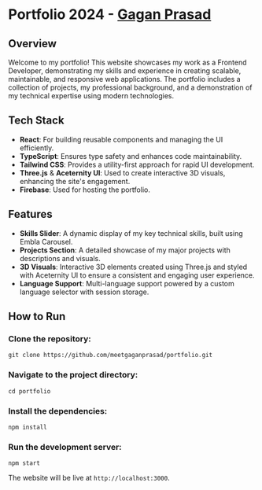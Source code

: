 # Portfolio 2024 - [Gagan Prasad](https://meetgaganprasad.web.app/)

## Overview

Welcome to my portfolio! This website showcases my work as a Frontend Developer, demonstrating my skills and experience in creating scalable, maintainable, and responsive web applications. The portfolio includes a collection of projects, my professional background, and a demonstration of my technical expertise using modern technologies.

## Tech Stack

- **React**: For building reusable components and managing the UI efficiently.
- **TypeScript**: Ensures type safety and enhances code maintainability.
- **Tailwind CSS**: Provides a utility-first approach for rapid UI development.
- **Three.js** & **Aceternity UI**: Used to create interactive 3D visuals, enhancing the site's engagement.
- **Firebase**: Used for hosting the portfolio.

## Features

- **Skills Slider**: A dynamic display of my key technical skills, built using Embla Carousel.
- **Projects Section**: A detailed showcase of my major projects with descriptions and visuals.
- **3D Visuals**: Interactive 3D elements created using Three.js and styled with Aceternity UI to ensure a consistent and engaging user experience.
- **Language Support**: Multi-language support powered by a custom language selector with session storage.

## How to Run

### Clone the repository:

```console
git clone https://github.com/meetgaganprasad/portfolio.git
```

### Navigate to the project directory:

```console
cd portfolio
```

### Install the dependencies:

```console
npm install
```

### Run the development server:

```console
npm start
```

The website will be live at `http://localhost:3000`.
